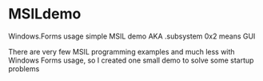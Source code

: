 # MSILdemo
Windows.Forms usage simple MSIL demo AKA .subsystem 0x2 means GUI

There are very few MSIL programming examples and much less with Windows Forms usage, so I created one small demo to solve some startup problems
